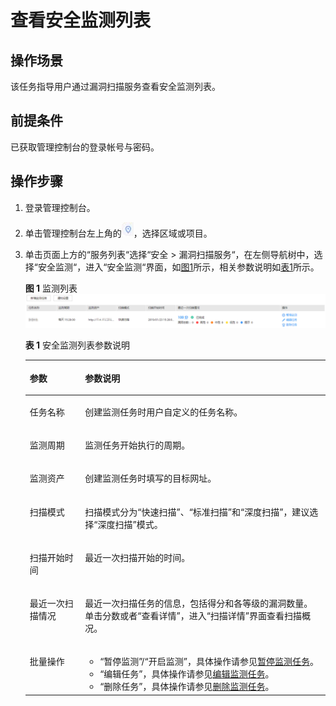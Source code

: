 # 查看安全监测列表<a name="ZH-CN_TOPIC_0118746214"></a>

## 操作场景<a name="section5206192819515"></a>

该任务指导用户通过漏洞扫描服务查看安全监测列表。

## 前提条件<a name="section98086323216"></a>

已获取管理控制台的登录帐号与密码。

## 操作步骤<a name="section36091754381"></a>

1.  登录管理控制台。
2.  单击管理控制台左上角的![](figures/项目.jpg)，选择区域或项目。
3.  单击页面上方的“服务列表“选择“安全  \>  漏洞扫描服务“，在左侧导航树中，选择“安全监测“，进入“安全监测“界面，如[图1](#fig098582611401)所示，相关参数说明如[表1](#table50927144015)所示。

    **图 1**  监测列表<a name="fig098582611401"></a>  
    ![](figures/监测列表.png "监测列表")

    **表 1**  安全监测列表参数说明

    <a name="table50927144015"></a>
    <table><thead align="left"><tr id="row13985326164018"><th class="cellrowborder" valign="top" width="18.44%" id="mcps1.2.3.1.1"><p id="p8985126164011"><a name="p8985126164011"></a><a name="p8985126164011"></a>参数</p>
    </th>
    <th class="cellrowborder" valign="top" width="81.56%" id="mcps1.2.3.1.2"><p id="p1098512269406"><a name="p1098512269406"></a><a name="p1098512269406"></a>参数说明</p>
    </th>
    </tr>
    </thead>
    <tbody><tr id="row198522674013"><td class="cellrowborder" valign="top" width="18.44%" headers="mcps1.2.3.1.1 "><p id="p169851926194016"><a name="p169851926194016"></a><a name="p169851926194016"></a>任务名称</p>
    </td>
    <td class="cellrowborder" valign="top" width="81.56%" headers="mcps1.2.3.1.2 "><p id="p2734828174611"><a name="p2734828174611"></a><a name="p2734828174611"></a>创建监测任务时用户自定义的任务名称。</p>
    </td>
    </tr>
    <tr id="row1365682924411"><td class="cellrowborder" valign="top" width="18.44%" headers="mcps1.2.3.1.1 "><p id="p1985142613407"><a name="p1985142613407"></a><a name="p1985142613407"></a>监测周期</p>
    </td>
    <td class="cellrowborder" valign="top" width="81.56%" headers="mcps1.2.3.1.2 "><p id="p1365662934413"><a name="p1365662934413"></a><a name="p1365662934413"></a>监测任务开始执行的周期。</p>
    </td>
    </tr>
    <tr id="row1051518393446"><td class="cellrowborder" valign="top" width="18.44%" headers="mcps1.2.3.1.1 "><p id="p1451593994419"><a name="p1451593994419"></a><a name="p1451593994419"></a>监测资产</p>
    </td>
    <td class="cellrowborder" valign="top" width="81.56%" headers="mcps1.2.3.1.2 "><p id="p17515153914413"><a name="p17515153914413"></a><a name="p17515153914413"></a>创建监测任务时填写的目标网址。</p>
    </td>
    </tr>
    <tr id="row978191010456"><td class="cellrowborder" valign="top" width="18.44%" headers="mcps1.2.3.1.1 "><p id="p157851020452"><a name="p157851020452"></a><a name="p157851020452"></a>扫描模式</p>
    </td>
    <td class="cellrowborder" valign="top" width="81.56%" headers="mcps1.2.3.1.2 "><p id="p16781610104513"><a name="p16781610104513"></a><a name="p16781610104513"></a><span>扫描模式分为</span><span class="parmvalue" id="parmvalue2927182420156"><a name="parmvalue2927182420156"></a><a name="parmvalue2927182420156"></a>“快速扫描”</span><span>、</span><span class="parmvalue" id="parmvalue1927172431511"><a name="parmvalue1927172431511"></a><a name="parmvalue1927172431511"></a>“标准扫描”</span><span>和</span><span class="parmvalue" id="parmvalue9927152411511"><a name="parmvalue9927152411511"></a><a name="parmvalue9927152411511"></a>“深度扫描”</span><span>，建议选择</span><span class="parmvalue" id="parmvalue9927824171510"><a name="parmvalue9927824171510"></a><a name="parmvalue9927824171510"></a>“深度扫描”</span><span>模式。</span></p>
    </td>
    </tr>
    <tr id="row5232111219323"><td class="cellrowborder" valign="top" width="18.44%" headers="mcps1.2.3.1.1 "><p id="p16232161214327"><a name="p16232161214327"></a><a name="p16232161214327"></a>扫描开始时间</p>
    </td>
    <td class="cellrowborder" valign="top" width="81.56%" headers="mcps1.2.3.1.2 "><p id="p102321129322"><a name="p102321129322"></a><a name="p102321129322"></a>最近一次扫描开始的时间。</p>
    </td>
    </tr>
    <tr id="row18985172612400"><td class="cellrowborder" valign="top" width="18.44%" headers="mcps1.2.3.1.1 "><p id="p468716644414"><a name="p468716644414"></a><a name="p468716644414"></a>最近一次扫描情况</p>
    </td>
    <td class="cellrowborder" valign="top" width="81.56%" headers="mcps1.2.3.1.2 "><p id="p1098592614016"><a name="p1098592614016"></a><a name="p1098592614016"></a>最近一次扫描任务的信息，包括得分和各等级的漏洞数量。单击分数或者<span class="uicontrol" id="uicontrol381918473313"><a name="uicontrol381918473313"></a><a name="uicontrol381918473313"></a>“查看详情”</span>，进入<span class="wintitle" id="wintitle6985202674017"><a name="wintitle6985202674017"></a><a name="wintitle6985202674017"></a>“扫描详情”</span>界面查看扫描概况。</p>
    </td>
    </tr>
    <tr id="row105275405"><td class="cellrowborder" valign="top" width="18.44%" headers="mcps1.2.3.1.1 "><p id="p59856264407"><a name="p59856264407"></a><a name="p59856264407"></a>批量操作</p>
    </td>
    <td class="cellrowborder" valign="top" width="81.56%" headers="mcps1.2.3.1.2 "><a name="ul15640122616113"></a><a name="ul15640122616113"></a><ul id="ul15640122616113"><li><span class="parmvalue" id="parmvalue141531415161910"><a name="parmvalue141531415161910"></a><a name="parmvalue141531415161910"></a>“暂停监测”</span><span>/</span><span class="parmvalue" id="parmvalue097871718193"><a name="parmvalue097871718193"></a><a name="parmvalue097871718193"></a>“开启监测”</span><span>，具体操作请参见</span><a href="暂停监测任务.md">暂停监测任务</a><span>。</span></li><li><span class="parmvalue" id="parmvalue452182111195"><a name="parmvalue452182111195"></a><a name="parmvalue452182111195"></a>“编辑任务”</span><span>，具体操作请参见</span><a href="编辑监测任务.md">编辑监测任务</a><span>。</span></li><li><span class="parmvalue" id="parmvalue111472411910"><a name="parmvalue111472411910"></a><a name="parmvalue111472411910"></a>“删除任务”</span><span>，具体操作请参见</span><a href="删除监测任务.md">删除监测任务</a><span>。</span></li></ul>
    </td>
    </tr>
    </tbody>
    </table>



